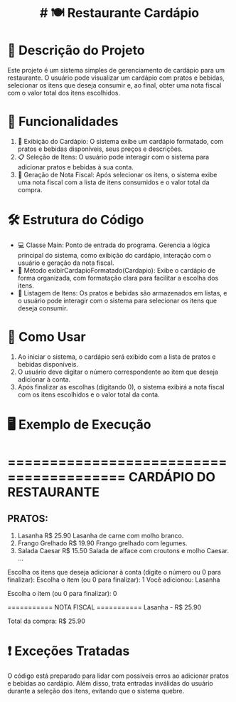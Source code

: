 <h1 align="center"> # 🍽️ Restaurante Cardápio </h1>

# 📖 Descrição do Projeto

Este projeto é um sistema simples de gerenciamento de cardápio para um restaurante. O usuário pode visualizar um cardápio com pratos e bebidas, selecionar os itens que deseja consumir e, ao final, obter uma nota fiscal com o valor total dos itens escolhidos.

# 🎯 Funcionalidades

1. 📝 Exibição do Cardápio: O sistema exibe um cardápio formatado, com pratos e bebidas disponíveis, seus preços e descrições.
2. 📋 Seleção de Itens: O usuário pode interagir com o sistema para adicionar pratos e bebidas à sua conta.
3. 🧾 Geração de Nota Fiscal: Após selecionar os itens, o sistema exibe uma nota fiscal com a lista de itens consumidos e o valor total da compra.

# 🛠️ Estrutura do Código

+ 💻 Classe Main: Ponto de entrada do programa. Gerencia a lógica principal do sistema, como exibição do cardápio, interação com o usuário e geração da nota fiscal.
+ 🧩 Método exibirCardapioFormatado(Cardapio): Exibe o cardápio de forma organizada, com formatação clara para facilitar a escolha dos itens.
+ 📑 Listagem de Itens: Os pratos e bebidas são armazenados em listas, e o usuário pode interagir com o sistema para selecionar os itens que deseja consumir.

# 🚀 Como Usar

1. Ao iniciar o sistema, o cardápio será exibido com a lista de pratos e bebidas disponíveis.
2. O usuário deve digitar o número correspondente ao item que deseja adicionar à conta.
3. Após finalizar as escolhas (digitando 0), o sistema exibirá a nota fiscal com os itens escolhidos e o valor total da conta.

# 🖥️ Exemplo de Execução

 ========================================
          CARDÁPIO DO RESTAURANTE
 ========================================
 
 PRATOS:
 ----------------------------------------
 1. Lasanha                    R$ 25.90
   Lasanha de carne com molho branco.
 2. Frango Grelhado            R$ 19.90
   Frango grelhado com legumes.
 3. Salada Caesar              R$ 15.50
   Salada de alface com croutons e molho Caesar.
 ...

 Escolha os itens que deseja adicionar à conta (digite o número ou 0 para finalizar):
 Escolha o item (ou 0 para finalizar): 1
 Você adicionou: Lasanha

 Escolha o item (ou 0 para finalizar): 0

 =========== NOTA FISCAL ===========
 Lasanha - R$ 25.90

 Total da compra: R$ 25.90

# ❗ Exceções Tratadas

O código está preparado para lidar com possíveis erros ao adicionar pratos e bebidas ao cardápio. Além disso, trata entradas inválidas do usuário durante a seleção dos itens, evitando que o sistema quebre.

